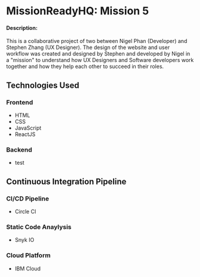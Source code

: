 # MissionReadyHQ: Mission 5

#### Description: ####
This is a collaborative project of two between Nigel Phan (Developer) and Stephen Zhang (UX Designer). The design of the website and user workflow was created and designed by Stephen and developed by Nigel in a "mission" to understand how UX Designers and Software developers work together and how they help each other to succeed in their roles.

## Technologies Used ##

### Frontend ###
* HTML
* CSS
* JavaScript
* ReactJS

### Backend ###
* test

## Continuous Integration Pipeline ##

### CI/CD Pipeline ###
* Circle CI

### Static Code Anaylysis ###
* Snyk IO

### Cloud Platform ###
* IBM Cloud
